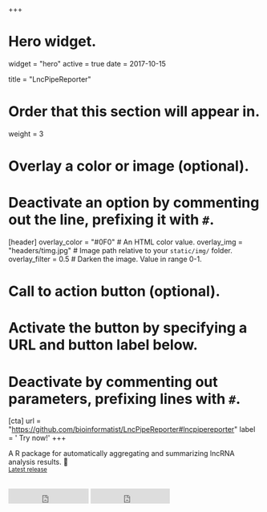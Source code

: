 +++
# Hero widget.
widget = "hero"
active = true
date = 2017-10-15

title = "LncPipeReporter"

# Order that this section will appear in.
weight = 3

# Overlay a color or image (optional).
#   Deactivate an option by commenting out the line, prefixing it with `#`.
[header]
  overlay_color = "#0F0"  # An HTML color value.
  overlay_img = "headers/timg.jpg"  # Image path relative to your `static/img/` folder.
  overlay_filter = 0.5  # Darken the image. Value in range 0-1.

# Call to action button (optional).
#   Activate the button by specifying a URL and button label below.
#   Deactivate by commenting out parameters, prefixing lines with `#`.
[cta]
  url = "https://github.com/bioinformatist/LncPipeReporter#lncpipereporter"
  label = '<i class="fa fa-truck" aria-hidden="true"></i> Try now!'
+++

A R package for automatically aggregating and summarizing lncRNA analysis results. :rocket:
<br>
<small><a id="academic-release" href="https://github.com/bioinformatist/LncPipeReporter/releases">Latest release</a></small>
<br><br>
<iframe style="display: inline-block;" src="https://ghbtns.com/github-btn.html?user=bioinformatist&amp;repo=LncPipeReporter&amp;type=star&amp;count=true&amp;size=large" scrolling="0" width="160px" height="30px" frameborder="0"></iframe>
<iframe style="display: inline-block;" src="https://ghbtns.com/github-btn.html?user=bioinformatist&amp;repo=LncPipeReporter&amp;type=fork&amp;count=true&amp;size=large" scrolling="0" width="158px" height="30px" frameborder="0"></iframe>

<script type="text/javascript">
  (function defer() {
    if (window.jQuery) {
      jQuery(document).ready(function(){
        GetLatestReleaseInfo();
      });
    } else {
      setTimeout(function() { defer() }, 50);
    }
  })();  
  function GetLatestReleaseInfo() {
    $.getJSON('https://api.github.com/repos/bioinformatist/LncPipeReporter/tags').done(function (json) {
      let release = json[0];
      // let downloadURL = release.zipball_url;
      $('#academic-release').text('Latest release ' + release.name);  
    });    
}  
</script>
